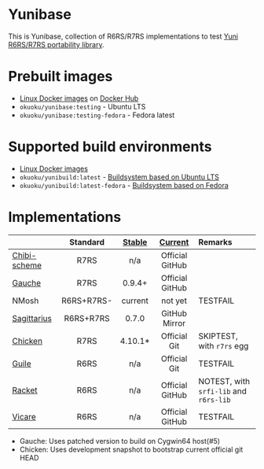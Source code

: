 Yunibase
========

This is Yunibase, collection of R6RS/R7RS implementations to test [Yuni R6RS/R7RS portability library][].

Prebuilt images
===============

* [Linux Docker images][] on [Docker Hub][]
 * `okuoku/yunibase:testing` - Ubuntu LTS
 * `okuoku/yunibase:testing-fedora` - Fedora latest

Supported build environments
============================

 * [Linux Docker images][]
  * `okuoku/yunibuild:latest` - [Buildsystem based on Ubuntu LTS][]
  * `okuoku/yunibuild:latest-fedora` - [Buildsystem based on Fedora][]

Implementations
===============

|                |Standard  |[Stable][]|[Current][]    |Remarks                               |
|:---------------|:--------:|:--------:|:-------------:|:-------------------------------------|
|[Chibi-scheme][]|R7RS      |n/a       |Official GitHub|                                      |
|[Gauche][]      |R7RS      |0.9.4+    |Official GitHub|                                      |
|NMosh           |R6RS+R7RS-|current   |not yet        |TESTFAIL                              |
|[Sagittarius][] |R6RS+R7RS |0.7.0     |GitHub Mirror  |                                      |
|[Chicken][]     |R7RS      |4.10.1*   |Official Git   |SKIPTEST, with `r7rs` egg             |
|[Guile][]       |R6RS      |n/a       |Official Git   |TESTFAIL                              |
|[Racket][]      |R6RS      |n/a       |Official GitHub|NOTEST, with `srfi-lib` and `r6rs-lib`|
|[Vicare][]      |R6RS      |n/a       |Official GitHub|TESTFAIL                              |

* Gauche: Uses patched version to build on Cygwin64 host(#5)
* Chicken: Uses development snapshot to bootstrap current official git HEAD


[Stable]: https://bitbucket.org/okuoku/yunibase-impl-stable
[Current]: https://github.com/okuoku/yunibase/tree/master/impl-current
[Docker Hub]: https://hub.docker.com/r/okuoku/yunibase/
[Yuni R6RS/R7RS portability library]: https://github.com/okuoku/yuni
[Linux Docker images]: https://github.com/okuoku/yunibase/tree/master/hosts/docker-linux
[Buildsystem based on Ubuntu LTS]: https://github.com/okuoku/yunibase/blob/master/hosts/docker-linux/base-ubuntuLTS/Dockerfile
[Buildsystem based on Fedora]: https://github.com/okuoku/yunibase/blob/master/hosts/docker-linux/base-fedora/Dockerfile

[Chibi-scheme]: http://synthcode.com/wiki/chibi-scheme
[Gauche]: http://practical-scheme.net/gauche/
[Sagittarius]: https://bitbucket.org/ktakashi/sagittarius-scheme/wiki/Home
[Chicken]: http://www.call-cc.org/
[Guile]: http://www.gnu.org/software/guile/
[Racket]: https://racket-lang.org/
[Vicare]: http://marcomaggi.github.io/vicare.html
